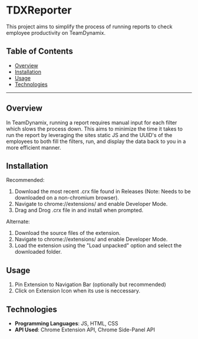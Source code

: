 # TDXReporter

This project aims to simplify the process of running reports to check employee productivity on TeamDynamix.

## Table of Contents

- [Overview](#overview)
- [Installation](#installation)
- [Usage](#usage)
- [Technologies](#technologies)

---

## Overview

In TeamDynamix, running a report requires manual input for each filter which slows the process down. This aims to minimize the time it takes to run the report by leveraging the sites static JS and the UUID's of the employees to both fill the filters, run, and display the data back to you in a more efficient manner.

## Installation

Recommended:
1. Download the most recent .crx file found in Releases (Note: Needs to be downloaded on a non-chromium browser).
3. Navigate to chrome://extensions/ and enable Developer Mode.
4. Drag and Drog .crx file in and install when prompted.

Alternate:
1. Download the source files of the extension.
3. Navigate to chrome://extensions/ and enable Developer Mode.
4. Load the extension using the "Load unpacked" option and select the downloaded folder.

## Usage

1. Pin Extension to Navigation Bar (optionally but recommended)
2. Click on Extension Icon when its use is neccessary.

## Technologies

- **Programming Languages**: JS, HTML, CSS
- **API Used**: Chrome Extension API, Chrome Side-Panel API
